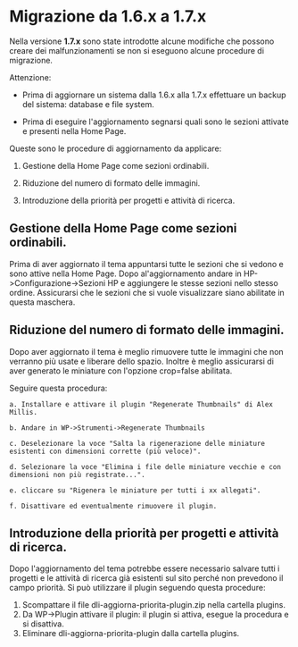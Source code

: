 # Migrazione da 1.6.x a 1.7.x

Nella versione **1.7.x** sono state introdotte alcune modifiche che possono creare dei malfunzionamenti se non si eseguono alcune procedure di migrazione.

Attenzione:
 - Prima di aggiornare un sistema dalla 1.6.x alla 1.7.x effettuare un backup del sistema: database e file system.

 - Prima di eseguire l'aggiornamento segnarsi quali sono le sezioni attivate e presenti nella Home Page.

Queste sono le procedure di aggiornamento da applicare:


1. Gestione della Home Page come sezioni ordinabili.

2. Riduzione del numero di formato delle immagini.

3. Introduzione della priorità per progetti e attività di ricerca.



## Gestione della Home Page come sezioni ordinabili.
Prima di aver aggiornato il tema appuntarsi tutte le sezioni che si vedono e sono attive nella Home Page.
Dopo al'aggiornamento andare in HP->Configurazione->Sezioni HP e aggiungere le stesse sezioni nello stesso ordine.
Assicurarsi che le sezioni che si vuole visualizzare siano abilitate in questa maschera.


## Riduzione del numero di formato delle immagini.
Dopo aver aggiornato il tema è meglio rimuovere tutte le immagini che non verranno più usate e liberare dello spazio.
Inoltre è meglio assicurarsi di aver generato le miniature con l'opzione crop=false abilitata.

Seguire questa procedura:

	a. Installare e attivare il plugin "Regenerate Thumbnails" di Alex Millis.

	b. Andare in WP->Strumenti->Regenerate Thumbnails

	c. Deselezionare la voce "Salta la rigenerazione delle miniature esistenti con dimensioni corrette (più veloce)".

	d. Selezionare la voce "Elimina i file delle miniature vecchie e con dimensioni non più registrate...".

	e. cliccare su "Rigenera le miniature per tutti i xx allegati".

	f. Disattivare ed eventualmente rimuovere il plugin.

## Introduzione della priorità per progetti e attività di ricerca.
Dopo l'aggiornamento del tema potrebbe essere necessario salvare tutti i progetti e le attività di ricerca già esistenti sul sito perché non prevedono il campo priorità.
Si può utilizzare il plugin [](https://github.com/ScuolaNormaleSuperiore/design-laboratori-wordpress-theme/tree/main/SETUP/PluginPerAggiornamenti/dli-aggiorna-priorita-plugin.zip) seguendo questa procedure:
1. Scompattare il file dli-aggiorna-priorita-plugin.zip nella cartella plugins.
2. Da WP->Plugin attivare il plugin: il plugin si attiva, esegue la procedura e si disattiva.
3. Eliminare dli-aggiorna-priorita-plugin dalla cartella plugins.
